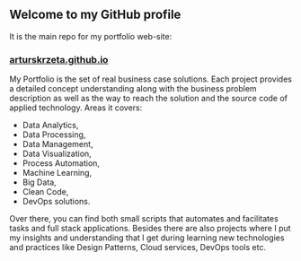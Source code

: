 ## Welcome to my GitHub profile

It is the main repo for my portfolio web-site:

### [arturskrzeta.github.io](http://arturskrzeta.github.io)

My Portfolio is the set of real business case solutions. Each project provides a detailed concept understanding along with the business problem description as well as the way to reach the solution and the source code of applied technology. Areas it covers:
- Data Analytics,
- Data Processing,
- Data Management,
- Data Visualization,
- Process Automation,
- Machine Learning,
- Big Data,
- Clean Code,
- DevOps solutions.

Over there, you can find both small scripts that automates and facilitates tasks and full stack applications. Besides there are also projects where I put my insights and understanding that I get during learning new technologies and practices like Design Patterns, Cloud services, DevOps tools etc.
